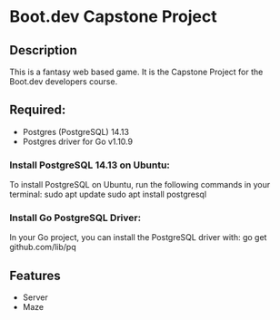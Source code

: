 # Boot.dev Capstone Project

## Description
This is a fantasy web based game. It is the Capstone Project for the Boot.dev developers course.

## Required:
* Postgres (PostgreSQL) 14.13
* Postgres driver for Go v1.10.9

### Install PostgreSQL 14.13 on Ubuntu:
To install PostgreSQL on Ubuntu, run the following commands in your terminal:
    sudo apt update
    sudo apt install postgresql

### Install Go PostgreSQL Driver:
In your Go project, you can install the PostgreSQL driver with:
    go get github.com/lib/pq

## Features
* Server
* Maze

